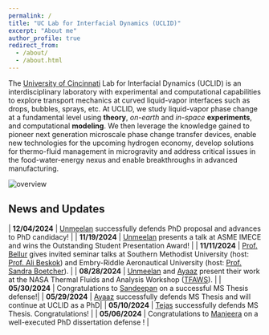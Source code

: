 ```yaml
---
permalink: /
title: "UC Lab for Interfacial Dynamics (UCLID)"
excerpt: "About me"
author_profile: true
redirect_from: 
  - /about/
  - /about.html
---
```


The [University of Cincinnati](https://www.uc.edu/) Lab for Interfacial Dynamics (UCLID) is an interdisciplinary laboratory with experimental and computational capabilities to explore transport mechanics at curved liquid-vapor interfaces such as drops, bubbles, sprays, etc. At UCLID, we study liquid-vapor phase change at a fundamental level using **theory**, _on-earth_ and _in-space_ **experiments**, and computational **modeling**. We then leverage the knowledge gained to pioneer next generation microscale phase change transfer devices, enable new technologies for the upcoming hydrogen economy, develop solutions for thermo-fluid management in microgravity and address critical issues in the food-water-energy nexus and enable breakthroughs in advanced manufacturing.


![overview](/images/research_overview.png "lab overview")


News and Updates
----------------
| **12/04/2024** | [Unmeelan](https://kishanbellur.github.io/people/unmeelanchakrabarti) successfully defends PhD proposal and advances to PhD candidacy! |
| **11/19/2024** | [Unmeelan](https://kishanbellur.github.io/people/unmeelanchakrabarti) presents a talk at ASME IMECE and wins the Outstanding Student Presentation Award! |
| **11/11/2024** | [Prof. Bellur](https://kishanbellur.github.io/people/kishanbellur) gives invited seminar talks at Southern Methodist University (host: [Prof. Ali Beskok](https://www.smu.edu/lyle/departments/me/people/faculty/beskok-ali)) and Embry-Riddle Aeronautical University (host: [Prof. Sandra Boetcher](https://faculty.erau.edu/Sandra.Boetcher)). |
| **08/28/2024** | [Unmeelan](https://kishanbellur.github.io/people/unmeelanchakrabarti) and [Ayaaz](https://kishanbellur.github.io/people/ayaazyasin) present their work at the NASA Thermal Fluids and Analysis Workshop ([TFAWS](https://tfaws.nasa.gov)). |
| **05/30/2024** | Congratulations to [Sandeepan](https://kishanbellur.github.io/people/sandeepandasgupta) on a successful MS Thesis defense!|
| **05/29/2024** | [Ayaaz](https://kishanbellur.github.io/people/ayaazyasin) successfully defends MS Thesis and will continue at UCLID as a PhD|
| **05/10/2024** | [Tejas](https://kishanbellur.github.io/people/tejasmahajani) successfully defends MS Thesis. Congratulations! |
| **05/06/2024** | Congratulations to [Manjeera](https://kishanbellur.github.io/people/manjeeravinnakota) on a well-executed PhD dissertation defense !                                                                                            |
<!---Hi! I'm an engineer by profession, researcher by curiosity and educator by passion. I'm currently an assistant professor in [Mechanical and Materials Engineering](https://ceas.uc.edu/academics/departments/mechanical-materials-engineering.html) at [University of Cincinnati](https://www.uc.edu/). --->


<!---Background
------ 
Liquid-vapor phase change is ubiquitous in both natural and engineered devices. It’s happening around us – all the time. The cup of coffee, the tree outdoor, the AC unit indoor, they are all undergoing “evaporation” in some form. Curved surfaces (such as droplets and bubbles) exhibit unique properties due to surface tension that alters evaporation. In turn, the evaporation further deforms and moves the interface. At UCLID, we focus on liquid-vapor phase change and associated interfacial dynamics. We study multi-phase transport phenomena using a combination of visualization tools, theory, and modeling. We work on a variety of topics including but not limited to boiling, condensation, dehumidification, evaporative deposition, colloidal self-assembly, porous media transport, electronics cooling, cryogenics, variable-gravity fluid management, and nano-/micro-scale heat transfer. If you are interested in learning more, explore the different tabs on this website or send Prof. Bellur an <a href="mailto:bellurkn@ucmail.uc.edu">email</a>.
--->

<!--- Bio
------
I recieved a BS in Mechanical Engineering from [Milwaukee School of Engineering](https://www.msoe.edu/) in 2013. I then briefly worked as a hydraulics engineer at The Raymond Corp. in Greene, NY. It only took me a few months to realize grad school is where I belonged. I graduated with an MS in 2016 and a PhD in August 2018, both from [Michigan Technological University](https://www.mtu.edu/).

[]: Interests
------
My research is mainly focused on liquid-vapor phase change (evaporation/condensation) and associated interfacial phenomena. My specific interests include micro-scale thermophysics, capillary phenomena, heat and mass transfer, cryogenics, optical characterization, computational fluid dynamics, data driven modeling, scientific and high performance computing. In short, if theres a liquid-vapor mixture that's either small, cold or in space - I'm interested in it!

Although most of my work is computational in nature, my unique interests have led me to use / develop novel characterization tools (neutron imaging, interferometry, SANS, SPR microscopy and ellipsometry) to validate models and explore different aspects of my research intersts. I'm currently working on multiple projects on fundamental liquid-vapor phase change both on earth and on the International Space Station. Want to learn more? Explore the different tabs on this website or send me an <a href="mailto:bellurkn@ucmail.uc.edu">email</a>.

I would love to collaborate with anyone interested in any of the above topics. I'm also passionate about teaching emphasizing on "hands-on" active learning, data analysis and communication and integrated thermo-fluid-sciences. 

In my spare time, I like to sample new cuisines, test new recipes and explore the outdoors by any self propelled means possible - walk, bike, ski or run.
--->
